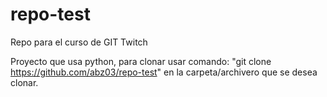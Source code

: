 # repo-test
Repo para el curso de GIT Twitch

Proyecto que usa python, para clonar usar comando: "git clone https://github.com/abz03/repo-test" en la carpeta/archivero que se desea clonar.
